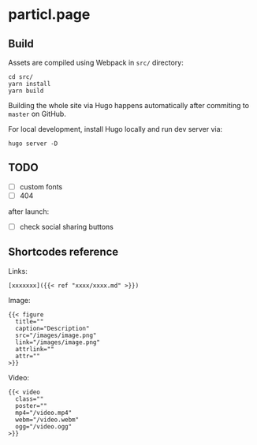 # particl.page

## Build

Assets are compiled using Webpack in `src/` directory:

```
cd src/
yarn install
yarn build
```

Building the whole site via Hugo happens automatically after commiting to `master` on GitHub.

For local development, install Hugo locally and run dev server via:

```
hugo server -D
```


## TODO

- [ ] custom fonts
- [ ] 404

after launch:
- [ ] check social sharing buttons


## Shortcodes reference

Links:

```
[xxxxxxx]({{< ref "xxxx/xxxx.md" >}})
```

Image:

```
{{< figure
  title=""
  caption="Description"
  src="/images/image.png"
  link="/images/image.png"
  attrlink=""
  attr=""
>}}
```

Video:

```
{{< video
  class=""
  poster=""
  mp4="/video.mp4"
  webm="/video.webm"
  ogg="/video.ogg"
>}}
```




